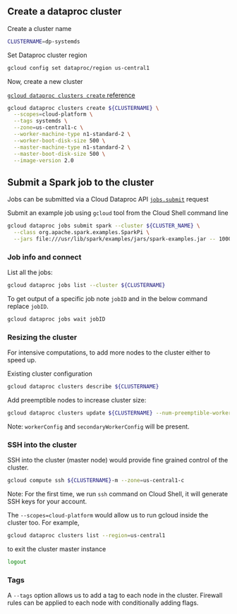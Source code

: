 <!--
{% comment %}
Licensed to the Apache Software Foundation (ASF) under one or more
contributor license agreements.  See the NOTICE file distributed with
this work for additional information regarding copyright ownership.
The ASF licenses this file to you under the Apache License, Version 2.0
(the "License"); you may not use this file except in compliance with
the License.  You may obtain a copy of the License at

http://www.apache.org/licenses/LICENSE-2.0

Unless required by applicable law or agreed to in writing, software
distributed under the License is distributed on an "AS IS" BASIS,
WITHOUT WARRANTIES OR CONDITIONS OF ANY KIND, either express or implied.
See the License for the specific language governing permissions and
limitations under the License.
{% endcomment %}
-->

## Create a dataproc cluster

Create a cluster name
```sh
CLUSTERNAME=dp-systemds
```

Set Dataproc cluster region
```sh
gcloud config set dataproc/region us-central1
```

Now, create a new cluster

[`gcloud dataproc clusters create` reference](https://cloud.google.com/sdk/gcloud/reference/dataproc/clusters/create)
```sh
gcloud dataproc clusters create ${CLUSTERNAME} \
  --scopes=cloud-platform \
  --tags systemds \
  --zone=us-central1-c \
  --worker-machine-type n1-standard-2 \
  --worker-boot-disk-size 500 \
  --master-machine-type n1-standard-2 \
  --master-boot-disk-size 500 \
  --image-version 2.0
```

## Submit a Spark job to the cluster

Jobs can be submitted via a Cloud Dataproc API
[`jobs.submit`](https://cloud.google.com/dataproc/docs/reference/rest/v1/projects.regions.jobs/submit) request

Submit an example job using `gcloud` tool from the Cloud Shell command line

```sh
gcloud dataproc jobs submit spark --cluster ${CLUSTER_NAME} \
  --class org.apache.spark.examples.SparkPi \
  --jars file:///usr/lib/spark/examples/jars/spark-examples.jar -- 1000
```


### Job info and connect

List all the jobs:

```sh
gcloud dataproc jobs list --cluster ${CLUSTERNAME}
```

To get output of a specific job note `jobID` and in the below command
replace `jobID`.

```sh
gcloud dataproc jobs wait jobID
```

### Resizing the cluster

For intensive computations, to add more nodes to the cluster either to speed up.

Existing cluster configuration

```sh
gcloud dataproc clusters describe ${CLUSTERNAME}
```

Add preemptible nodes to increase cluster size:

```sh
gcloud dataproc clusters update ${CLUSTERNAME} --num-preemptible-workers=1
```

Note: `workerConfig` and `secondaryWorkerConfig` will be present.

### SSH into the cluster

SSH into the cluster (master node) would provide fine grained control of the cluster.

```sh
gcloud compute ssh ${CLUSTERNAME}-m --zone=us-central1-c
```

Note: For the first time, we run `ssh` command on Cloud Shell, it will generate SSH keys
for your account.

The `--scopes=cloud-platform` would allow us to run gcloud inside the cluster too.
For example,

```sh
gcloud dataproc clusters list --region=us-central1
```

to exit the cluster master instance

```sh
logout
```

### Tags

A `--tags` option allows us to add a tag to each node in the cluster. Firewall rules
can be applied to each node with conditionally adding flags.

